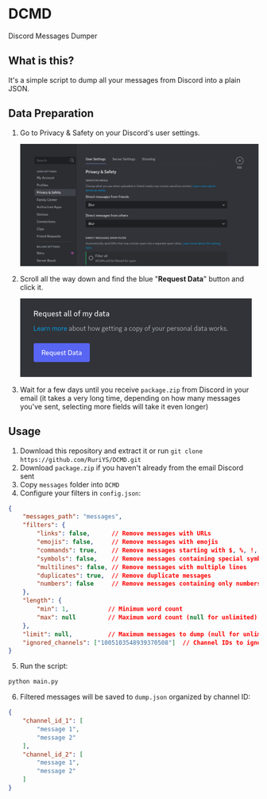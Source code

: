 # DCMD

Discord Messages Dumper

## What is this?

It's a simple script to dump all your messages from Discord into a plain JSON.

## Data Preparation

1. Go to Privacy & Safety on your Discord's user settings.

    ![img](images/user-settings.png)

2. Scroll all the way down and find the blue "**Request Data**" button and click it.
  
    ![img](images/request-data.png)

3. Wait for a few days until you receive `package.zip` from Discord in your email (it takes a very long time, depending on how many messages you've sent, selecting more fields will take it even longer)

## Usage

1. Download this repository and extract it or run `git clone https://github.com/RuriYS/DCMD.git`
2. Download `package.zip` if you haven't already from the email Discord sent 
3. Copy `messages` folder into `DCMD`
4. Configure your filters in `config.json`:

```json
{
    "messages_path": "messages",
    "filters": {
        "links": false,      // Remove messages with URLs
        "emojis": false,     // Remove messages with emojis
        "commands": true,    // Remove messages starting with $, %, !, ., #
        "symbols": false,    // Remove messages containing special symbols
        "multilines": false, // Remove messages with multiple lines
        "duplicates": true,  // Remove duplicate messages
        "numbers": false     // Remove messages containing only numbers
    },
    "length": {
        "min": 1,           // Minimum word count
        "max": null         // Maximum word count (null for unlimited)
    },
    "limit": null,          // Maximum messages to dump (null for unlimited)
    "ignored_channels": ["1005103548939370508"]  // Channel IDs to ignore
}
```

5. Run the script:

```bash
python main.py
```

6. Filtered messages will be saved to `dump.json` organized by channel ID:

```json
{
    "channel_id_1": [
        "message 1",
        "message 2"
    ],
    "channel_id_2": [
        "message 1",
        "message 2"
    ]
}
```

